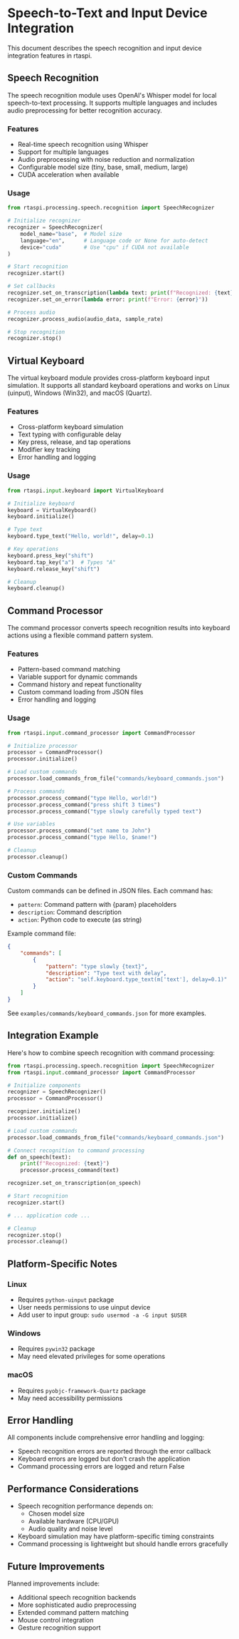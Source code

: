 # Speech-to-Text and Input Device Integration

This document describes the speech recognition and input device integration features in rtaspi.

## Speech Recognition

The speech recognition module uses OpenAI's Whisper model for local speech-to-text processing. It supports multiple languages and includes audio preprocessing for better recognition accuracy.

### Features

- Real-time speech recognition using Whisper
- Support for multiple languages
- Audio preprocessing with noise reduction and normalization
- Configurable model size (tiny, base, small, medium, large)
- CUDA acceleration when available

### Usage

```python
from rtaspi.processing.speech.recognition import SpeechRecognizer

# Initialize recognizer
recognizer = SpeechRecognizer(
    model_name="base",  # Model size
    language="en",      # Language code or None for auto-detect
    device="cuda"       # Use "cpu" if CUDA not available
)

# Start recognition
recognizer.start()

# Set callbacks
recognizer.set_on_transcription(lambda text: print(f"Recognized: {text}"))
recognizer.set_on_error(lambda error: print(f"Error: {error}"))

# Process audio
recognizer.process_audio(audio_data, sample_rate)

# Stop recognition
recognizer.stop()
```

## Virtual Keyboard

The virtual keyboard module provides cross-platform keyboard input simulation. It supports all standard keyboard operations and works on Linux (uinput), Windows (Win32), and macOS (Quartz).

### Features

- Cross-platform keyboard simulation
- Text typing with configurable delay
- Key press, release, and tap operations
- Modifier key tracking
- Error handling and logging

### Usage

```python
from rtaspi.input.keyboard import VirtualKeyboard

# Initialize keyboard
keyboard = VirtualKeyboard()
keyboard.initialize()

# Type text
keyboard.type_text("Hello, world!", delay=0.1)

# Key operations
keyboard.press_key("shift")
keyboard.tap_key("a")  # Types "A"
keyboard.release_key("shift")

# Cleanup
keyboard.cleanup()
```

## Command Processor

The command processor converts speech recognition results into keyboard actions using a flexible command pattern system.

### Features

- Pattern-based command matching
- Variable support for dynamic commands
- Command history and repeat functionality
- Custom command loading from JSON files
- Error handling and logging

### Usage

```python
from rtaspi.input.command_processor import CommandProcessor

# Initialize processor
processor = CommandProcessor()
processor.initialize()

# Load custom commands
processor.load_commands_from_file("commands/keyboard_commands.json")

# Process commands
processor.process_command("type Hello, world!")
processor.process_command("press shift 3 times")
processor.process_command("type slowly carefully typed text")

# Use variables
processor.process_command("set name to John")
processor.process_command("type Hello, $name!")

# Cleanup
processor.cleanup()
```

### Custom Commands

Custom commands can be defined in JSON files. Each command has:
- `pattern`: Command pattern with {param} placeholders
- `description`: Command description
- `action`: Python code to execute (as string)

Example command file:
```json
{
    "commands": [
        {
            "pattern": "type slowly {text}",
            "description": "Type text with delay",
            "action": "self.keyboard.type_text(m['text'], delay=0.1)"
        }
    ]
}
```

See `examples/commands/keyboard_commands.json` for more examples.

## Integration Example

Here's how to combine speech recognition with command processing:

```python
from rtaspi.processing.speech.recognition import SpeechRecognizer
from rtaspi.input.command_processor import CommandProcessor

# Initialize components
recognizer = SpeechRecognizer()
processor = CommandProcessor()

recognizer.initialize()
processor.initialize()

# Load custom commands
processor.load_commands_from_file("commands/keyboard_commands.json")

# Connect recognition to command processing
def on_speech(text):
    print(f"Recognized: {text}")
    processor.process_command(text)

recognizer.set_on_transcription(on_speech)

# Start recognition
recognizer.start()

# ... application code ...

# Cleanup
recognizer.stop()
processor.cleanup()
```

## Platform-Specific Notes

### Linux
- Requires `python-uinput` package
- User needs permissions to use uinput device
- Add user to input group: `sudo usermod -a -G input $USER`

### Windows
- Requires `pywin32` package
- May need elevated privileges for some operations

### macOS
- Requires `pyobjc-framework-Quartz` package
- May need accessibility permissions

## Error Handling

All components include comprehensive error handling and logging:
- Speech recognition errors are reported through the error callback
- Keyboard errors are logged but don't crash the application
- Command processing errors are logged and return False

## Performance Considerations

- Speech recognition performance depends on:
  - Chosen model size
  - Available hardware (CPU/GPU)
  - Audio quality and noise level
- Keyboard simulation may have platform-specific timing constraints
- Command processing is lightweight but should handle errors gracefully

## Future Improvements

Planned improvements include:
- Additional speech recognition backends
- More sophisticated audio preprocessing
- Extended command pattern matching
- Mouse control integration
- Gesture recognition support
